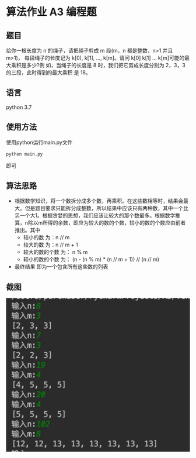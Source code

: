 # 算法作业 A3 编程题
## 题目
给你一根长度为 n 的绳子，请把绳子剪成 m 段(m，n 都是整数，n>1 并且 m>1)， 每段绳子的长度记为 k[0], k[1], ..., k[m]。请问 k[0] k[1] ... k[m]可能的最大乘积是多少?例 如，当绳子的长度是 8 时，我们把它剪成长度分别为 2，3，3 的三段，此时得到的最大乘积 是 18。

## 语言
python 3.7

## 使用方法
使用python运行main.py文件
```
python main.py
```
即可

## 算法思路
- 根据数学知识，将一个数拆分成多个数，再乘积。在这些数相等时，结果会最大。但是题目要求只能拆分成整数，所以结果中应该只有两种数，其中一个比另一个大1。根据贪婪的思想，我们应该让较大的那个数最多。根据数学推算，n除以m所得的余数，即应为较大的数的个数，较小的数的个数应由前者推出。其中
   - 较小的数 为：n // m
   - 较大的数 为：n // m + 1
   - 较大的数的个数 为： n % m
   - 较小的数的个数 为： (n - (n % m) * (n // m + 1)) // (n // m)
- 最终结果 即为一个包含所有这些数的列表

## 截图
![截图](result.jpeg)